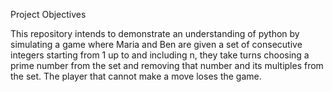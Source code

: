 Project Objectives

This repository intends to demonstrate an understanding of python by simulating a game where Maria and Ben are given a set of consecutive integers starting from 1 up to and including n, they take turns choosing a prime number from the set and removing that number and its multiples from the set. The player that cannot make a move loses the game.

